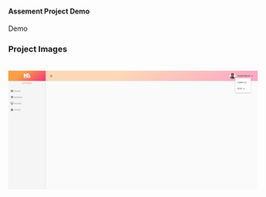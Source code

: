 #### Assement Project Demo
Demo 

### Project Images 
<br>
<img width="900px"  src="client/src/assets/img-readme/image-1.png">
<!-- <img width="450px"  src="client/src/assets/img-readme/image-4.png"> -->
<br>
